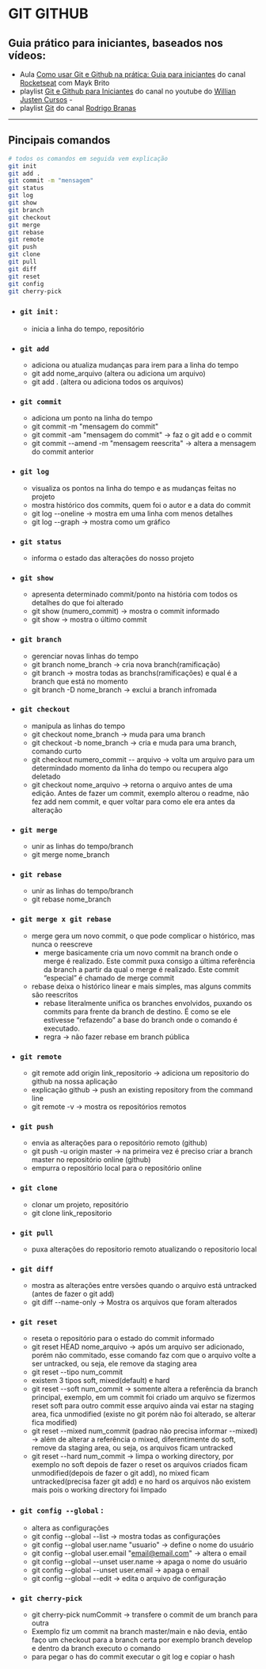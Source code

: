 # GIT GITHUB
## Guia prático para iniciantes, baseados nos vídeos:

- Aula [Como usar Git e Github na prática: Guia para iniciantes](https://www.youtube.com/watch?v=2alg7MQ6_sI) do canal [Rocketseat](https://www.youtube.com/channel/UCSfwM5u0Kce6Cce8_S72olg) com Mayk Brito 
- playlist [Git e Github para Iniciantes](https://www.youtube.com/playlist?list=PLlAbYrWSYTiPA2iEiQ2PF_A9j__C4hi0A) do canal no youtube do [Willian Justen Cursos](https://www.youtube.com/channel/UCa12brLWzCqnxN0KOyjfmJQ) - 
- playlist [Git](https://www.youtube.com/playlist?list=PLQCmSnNFVYnRdgxOC_ufH58NxlmM6VYd1) do canal [Rodrigo Branas](https://www.youtube.com/channel/UCkqOofjb7nl6V8vXrIbGtiQ)

--------------------
## Pincipais comandos

```bash
# todos os comandos em seguida vem explicação
git init
git add .
git commit -m "mensagem"
git status
git log
git show
git branch
git checkout
git merge
git rebase
git remote
git push
git clone
git pull
git diff
git reset
git config
git cherry-pick
```

* ### `git init` : 
    - inicia a linha do tempo, repositório

* ### `git add` 
    - adiciona ou atualiza mudanças para irem para a linha do tempo
    - git add nome_arquivo (altera ou adiciona um arquivo)
    - git add . (altera ou adiciona todos os arquivos)

* ### `git commit` 
    - adiciona um ponto na linha do tempo
    - git commit -m "mensagem do commit"
    - git commit -am "mensagem do commit" -> faz o git add e o commit
    - git commit --amend -m "mensagem reescrita" -> altera a mensagem do commit anterior

* ### `git log`
    - visualiza os pontos na linha do tempo e as mudanças feitas no projeto
    - mostra histórico dos commits, quem foi o autor e a data do commit 
    - git log --oneline -> mostra em uma linha com menos detalhes
    - git log --graph -> mostra como um gráfico

* ### `git status` 
    - informa o estado das alterações do nosso projeto

* ### `git show` 
    - apresenta determinado commit/ponto na história com todos os detalhes do que foi alterado
    - git show (numero_commit) -> mostra o commit informado 
    - git show -> mostra o último commit

* ### `git branch` 
    - gerenciar novas linhas do tempo
    - git branch nome_branch -> cria nova branch(ramificação)
    - git branch -> mostra todas as branchs(ramificações) e qual é a branch que está no momento
    - git branch -D nome_branch -> exclui a branch infromada 

* ### `git checkout`
    - manipula as linhas do tempo
    - git checkout nome_branch -> muda para uma branch
    - git checkout -b nome_branch -> cria e muda para uma branch, comando curto
    - git checkout numero_commit -- arquivo -> volta um arquivo para um determindado momento da linha do tempo ou recupera algo deletado
    - git checkout nome_arquivo -> retorna o arquivo antes de uma edição. Antes de fazer um commit, exemplo alterou o readme, não fez add nem commit, e quer voltar para como ele era antes da alteração

* ### `git merge`
    - unir as linhas do tempo/branch
    - git merge nome_branch 

* ### `git rebase`
    - unir as linhas do tempo/branch
    - git rebase nome_branch 

* ### `git merge x git rebase`
    - merge gera um novo commit, o que pode complicar o histórico, mas nunca o reescreve
        - merge basicamente cria um novo commit na branch onde o merge é realizado. Este commit puxa consigo a última referência da branch a partir da qual o merge é realizado. Este commit “especial” é chamado de merge commit
    - rebase deixa o histórico linear e mais simples, mas alguns commits são reescritos
        - rebase literalmente unifica os branches envolvidos, puxando os commits para frente da branch de destino. É como se ele estivesse “refazendo” a base do branch onde o comando é executado.
        - regra -> não fazer rebase em branch pública

* ### `git remote`
    - git remote add origin link_repositorio -> adiciona um repositorio do github na nossa aplicação
    - explicação github -> push an existing repository from the command line
    - git remote -v -> mostra os repositórios remotos

* ### `git push`
    - envia as alterações para o repositório remoto (github)
    - git push -u origin master -> na primeira vez é preciso criar a branch master no repositório online (github)
    - empurra o repositório local para o repositório online

* ### `git clone`
    - clonar um projeto, repositório
    - git clone link_repositorio

* ### `git pull`
    - puxa alterações do repositorio remoto atualizando o repositorio local

* ### `git diff`
    - mostra as alterações entre versões quando o arquivo está untracked (antes de fazer o git add)
    - git diff --name-only -> Mostra os arquivos que foram alterados

* ### `git reset`
    - reseta o repositório para o estado do commit informado 
    - git reset HEAD nome_arquivo -> após um arquivo ser adicionado, porém não commitado, esse comando faz com que o arquivo volte a ser untracked, ou seja, ele remove da staging area
    - git reset --tipo num_commit
    - existem 3 tipos soft, mixed(default) e hard 
    - git reset --soft num_commit -> somente altera a referência da branch principal, exemplo, em um commit foi criado um arquivo se fizermos reset soft para outro commit esse arquivo ainda vai estar na staging area, fica unmodified (existe no git porém não foi alterado, se alterar fica modified)
    - git reset --mixed num_commit (padrao não precisa informar --mixed) -> além de alterar a referência o mixed, diferentimente do soft, remove da staging area, ou seja, os arquivos ficam untracked
    - git reset --hard num_commit -> limpa o working directory, por exemplo no soft depois de fazer o reset os arquivos criados ficam unmodified(depois de fazer o git add), no mixed ficam untracked(precisa fazer git add) e no hard os arquivos não existem mais pois o working directory foi limpado

* ### `git config --global` : 
    - altera as configurações
    - git config --global --list -> mostra todas as configurações
    - git config --global user.name "usuario" -> define o nome do usuário
    - git config --global user.email "email@email.com" -> altera o email
    - git config --global --unset user.name -> apaga o nome do usuário
    - git config --global --unset user.email -> apaga o email
    - git config --global --edit -> edita o arquivo de configuração


* ### `git cherry-pick`
    - git cherry-pick numCommit -> transfere o commit de um branch para outra
    - Exemplo fiz um commit na branch master/main e não devia, então faço um checkout para a branch certa por exemplo branch develop e dentro da branch executo o comando 
    - para pegar o has do commit executar o git log e copiar o hash

